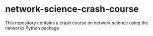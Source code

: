# network-science-crash-course
This repository contains a crash course on network science using the networkx Python package
